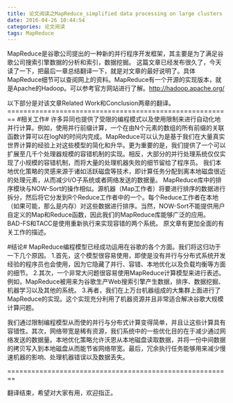 ```yaml
---
title: 论文阅读之MapReduce_simplified data processing on large clusters
date: 2016-04-26 10:44:54
categories: 论文阅读
tags: MapReduce
---
```


MapReduce是谷歌公司提出的一种新的并行程序开发框架，其主要是为了满足谷歌公司搜索引擎数据的分析和索引，数据挖掘。
这篇文章已经发布很久了，今天读了一下，把最后一章总结翻译一下，就是对文章的最好说明了。具体MapReduce细节可以查阅网上的资料。MapReduce有一个开源的实现版本，就是Apache的Hadoop。可以参考官方网站进行了解。http://hadoop.apache.org/
<!-- more -->
以下部分是对该文章Related Work和Conclusion两章的翻译。========================================================
#相关工作#
许多异同也提供了受限的编程模式以及使用限制来进行自动化地并行计算。例如，使用并行前缀计算，一个在由N个元素的数组的所有前缀的关联函数计算可以在logN的时间内完成。MapReduce可以认为是基于我们在大量真实世界计算的经验上对这些模型的简化和升华。更为重要的是，我们提供了一个可以扩展至几千个处理器规模的容错机制的实现。相反，大部分的并行处理系统仅仅实现了小规模的容错机制，而将大量的处理机器失败的细节留给了程序员。
我们本地优化策略的灵感来源于诸如活跃磁盘等技术，即计算任务分配到离本地磁盘很近的处理元素，从而减少I/O子系统或者网络发送的数据量。
MapReduce库中的排序模块与NOW-Sort的操作相似。源机器（Map工作者）将要进行排序的数据进行拆分，然后将它分发到R个Reduce工作者中的一个。每个Reduce工作者在本地（如果可能，那么是内存）对这些数据进行排序。当然，NOW-Sort不能提供用户自定义的Map和Reduce函数，因此我们的MapReduce库能够广泛的应用。
BAD-FS和TACC是使用重新执行来实现容错的两个系统。
原文章有更加全面的有关工作的描述。

#结论#
MapReduce编程模型已经成功运用在谷歌的各个方面。我们将这归功于一下几个原因。
1.首先，这个模型很容易使用，即使是没有并行与分布式系统开发经验的程序员也会使用，因为它隐藏了并行、容错、本地优化以及负载均衡等方面的细节。
2.其次，一个非常大问题很容易使用MapReduce计算模型来进行表述。例如，MapReduce被用来为谷歌生产Web搜索引擎产生数据，排序、数据挖掘、机器学习以及其他的系统。
3.再者，我们在上万台机器组成的大集群上面进行了MapReduce的实现。这个实现充分利用了机器资源并且非常适合解决谷歌大规模计算问题。

我们通过限制编程模型从而使的并行与分布式计算变得简单，并且让这些计算具有容错性。其次，网络带宽是稀有资源，我们系统中的一些优化目的在于减少通过网络发送的数据量。本地优化策略允许沃恩从本地磁盘读取数据，并将一份中间数据的拷贝写入到本地磁盘从而能节省网络带宽。最后，冗余执行任务能够用来减少慢速机器的影响、处理机器错误以及数据丢失。

========================================================

翻译结束，希望对大家有用，欢迎指正。


